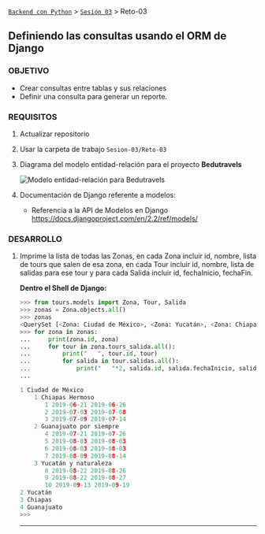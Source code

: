[`Backend con Python`](../../Readme.md) > [`Sesión 03`](../Readme.md) > Reto-03
## Definiendo las consultas usando el ORM de Django

### OBJETIVO
- Crear consultas entre tablas y sus relaciones
- Definir una consulta para generar un reporte.

### REQUISITOS
1. Actualizar repositorio
1. Usar la carpeta de trabajo `Sesion-03/Reto-03`
1. Diagrama del modelo entidad-relación para el proyecto __Bedutravels__

   ![Modelo entidad-relación para Bedutravels](assets/bedutravels-modelo-er.jpg)

1. Documentación de Django referente a modelos:
   - Referencia a la API de Modelos en Django https://docs.djangoproject.com/en/2.2/ref/models/

### DESARROLLO
1. Imprime la lista de todas las Zonas, en cada Zona incluir id, nombre, lista de tours que salen de esa zona, en cada Tour incluir id, nombre, lista de salidas para ese tour y para cada Salida incluir id, fechaInicio, fechaFin.

   __Dentro el Shell de Django:__

   ```python
   >>> from tours.models import Zona, Tour, Salida
   >>> zonas = Zona.objects.all()
   >>> zonas
   <QuerySet [<Zona: Ciudad de México>, <Zona: Yucatán>, <Zona: Chiapas>, <Zona: Guanajuato>]>
   >>> for zona in zonas:
   ...     print(zona.id, zona)
   ...     for tour in zona.tours_salida.all():
   ...         print("   ", tour.id, tour)
   ...         for salida in tour.salidas.all():
   ...             print("   "*2, salida.id, salida.fechaInicio, salida.fechaFin)
   ...

   1 Ciudad de México
       1 Chiapas Hermoso
          1 2019-06-21 2019-06-26
          2 2019-07-03 2019-07-08
          3 2019-07-09 2019-07-14
       2 Guanajuato por siempre
          4 2019-07-21 2019-07-26
          5 2019-08-03 2019-08-03
          6 2019-08-03 2019-08-03
          7 2019-08-09 2019-08-14
       3 Yucatán y naturaleza
          8 2019-08-22 2019-08-26
          9 2019-08-22 2019-08-27
          10 2019-09-13 2019-09-19
   2 Yucatán
   3 Chiapas
   4 Guanajuato
   >>>
   ```
   ***
